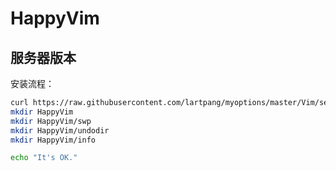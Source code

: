 # HappyVim

## 服务器版本

安装流程：

```sh
curl https://raw.githubusercontent.com/lartpang/myoptions/master/Vim/server_vimrc.vim -o .vimrc
mkdir HappyVim
mkdir HappyVim/swp
mkdir HappyVim/undodir
mkdir HappyVim/info

echo "It's OK."
```
